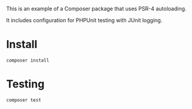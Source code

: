 
This is an example of a Composer package that uses PSR-4 autoloading.

It includes configuration for PHPUnit testing with JUnit logging.


Install
=======

    composer install



Testing
=======

    composer test
